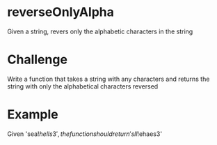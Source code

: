 # reverseOnlyAlpha
Given a string, revers only the alphabetic characters in the string

# Challenge 
Write a function that takes a string with any characters and returns the string with only the alphabetical characters reversed

# Example 
Given 'sea!$hells3', the function should return 'sll!$ehaes3'
